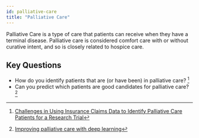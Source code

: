 ```yaml
---
id: palliative-care
title: "Palliative Care"
---
```

Palliative Care is a type of care that patients can receive when they have a terminal disease.  Palliative care is considered comfort care with or without curative intent, and so is closely related to hospice care.

## Key Questions
- How do you identify patients that are (or have been) in palliative care? [^1]
- Can you predict which patients are good candidates for palliative care? [^2]

[^1]: [Challenges in Using Insurance Claims Data to Identify Palliative Care Patients for a Research Trial](https://pubmed.ncbi.nlm.nih.gov/32592736/)
[^2]: [Improving palliative care with deep learning](https://bmcmedinformdecismak.biomedcentral.com/articles/10.1186/s12911-018-0677-8)
